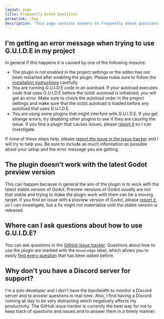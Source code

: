```yaml
---
layout: page
title: Frequently Asked Questions
permalink: /faq
description: "This page contains answers to frequently asked questions about G.U.I.D.E."
---
```


## I'm getting an error message when trying to use G.U.I.D.E in my project

In general if this happens it is caused by one of the following reasons:

- The plugin is not enabled in the project settings or the editor has not been restarted after enabling the plugin. Please make sure to follow the [installation instructions]({{site.baseurl}}/installation) carefully.
- You are running G.U.I.D.E code in an autoload. If your autoload executes code that uses G.U.I.D.E before the `GUIDE` autoload is initialized, you will get an error. Make sure to check the autoload order in the project settings and make sure that the `GUIDE` autoload is loaded before any autoload that uses G.U.I.D.E.
- You are using some plugins that might interfere with G.U.I.D.E. If you get strange errors, try disabling other plugins to see if they are causing the issue. If you find a plugin that causes issues, please [report it]({{site.issue_tracker}}) so I can investigate.

If none of these steps help, please [report the issue in the issue tracker]({{site.issue_tracker}}) and I will try to help you. Be sure to include as much information as possible about your setup and the error message you are getting.

## The plugin doesn't work with the latest Godot preview version

This can happen because in general the aim of the plugin is to work with the latest stable version of Godot. Preview versions of Godot usually are not that stable and trying to make the plugin work with them can be a moving target. If you find an issue with a preview version of Godot, please [report it]({{site.issue_tracker}}), so I can investigate, but a fix might not materialize until the stable version is released.

## Where can I ask questions about how to use G.U.I.D.E?

You can ask questions in the [GitHub issue tracker]({{site.issue_tracker}}). Questions about how to use the plugin are marked with the `Knowledge` label, which allows you to easily [find every question]({{site.issue_tracker}}?q=is%3Aissue%20label%3Aknowledge%20) that has been asked before.

## Why don't you have a Discord server for support?

I'm a solo developer and I don't have the bandwidth to monitor a Discord server and to answer questions in real-time. Also, I find having a Discord running all day to be very distracting which negatively affects my productivity. The GitHub issue tracker is currently the best way for me to keep track of questions and issues and to answer them in a timely manner.